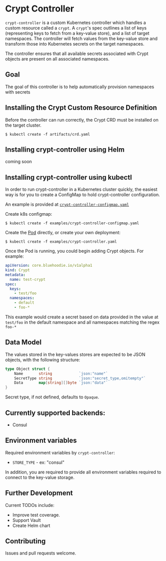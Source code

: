 # Crypt Controller

`crypt-controller` is a custom Kubernetes controller which handles a custom resource called a `crypt`.  A `crypt`'s spec outlines a list of keys (representing keys to fetch from a key-value store), and a list of target namespaces.  The controller will fetch values from the key-value store and transform those into Kubernetes secrets on the target namespaces.

The controller ensures that all available secrets associated with Crypt objects are present on all associated namespaces.

## Goal

The goal of this controller is to help automatically provision namespaces with secrets
 
## Installing the Crypt Custom Resource Definition

Before the controller can run correctly, the Crypt CRD must be installed on the target cluster. 

```console
$ kubectl create -f artifacts/crd.yaml
```

## Installing crypt-controller using Helm

coming soon

## Installing crypt-controller using kubectl

In order to run crypt-controller in a Kubernetes cluster quickly, the easiest way is for you to create a ConfigMap to hold crypt-controller configuration.

An example is provided at [`crypt-controller-configmap.yaml`](https://github.com/bluehoodie/crypt-controller/blob/master/example/crypt-controller-configmap.yaml)

Create k8s configmap:

```console
$ kubectl create -f examples/crypt-controller-configmap.yaml
```

Create the [Pod](https://github.com/bluehoodie/crypt-controller/blob/master/example/crypt-controller.yaml) directly, or create your own deployment:

```console
$ kubectl create -f examples/crypt-controller.yaml
```

Once the Pod is running, you could begin adding Crypt objects.  For example:

```yaml
apiVersion: core.bluehoodie.io/v1alpha1
kind: Crypt
metadata:
  name: test-crypt
spec:
  keys:
    - test/foo
  namespaces:
    - default
    - foo-*
```

This example would create a secret based on data provided in the value at `test/foo` in the default namespace and all namespaces matching the regex `foo-*`

## Data Model

The values stored in the key-values stores are expected to be JSON objects, with the following structure:

```go
type Object struct {
	Name       string            `json:"name"`
	SecretType string            `json:"secret_type,omitempty"`
	Data       map[string][]byte `json:"data"`
}
```

Secret type, if not defined, defaults to `Opaque`.

## Currently supported backends:

- Consul

## Environment variables

Required environment variables by `crypt-controller`:
* `STORE_TYPE` - ex: "consul"

In addition, you are required to provide all environment variables required to connect to the key-value storage.

## Further Development

Current TODOs include:

- Improve test coverage.
- Support Vault 
- Create Helm chart

## Contributing

Issues and pull requests welcome.